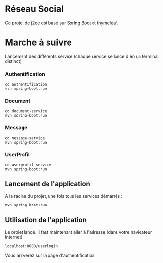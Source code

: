 # Réseau Social
Ce projet de j2ee est basé sur Spring Boot et thymeleaf.

# Marche à suivre

Lancement des différents service (chaque service se lance d'en un terminal distinct) :

### Authentification

```
cd authentification
mvn spring-boot:run
```

### Document

```
cd document-service
mvn spring-boot:run
```

### Message

```
cd message-service
mvn spring-boot:run
```

### UserProfil

```
cd userprofil-service
mvn spring-boot:run
```

## Lancement de l'application

A la racine du projet, une fois tous les services démarrés :

```
mvn spring-boot:run
```

## Utilisation de l'application

Le projet lancé, il faut maintenant aller à l'adresse (dans votre navigateur internet):

```
localhost:8080/userlogin
```

Vous arriverez sur la page d'authentification.

